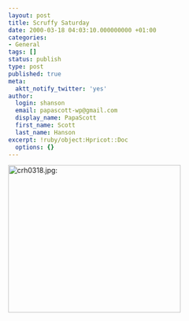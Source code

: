 ```yaml
---
layout: post
title: Scruffy Saturday
date: 2000-03-18 04:03:10.000000000 +01:00
categories:
- General
tags: []
status: publish
type: post
published: true
meta:
  aktt_notify_twitter: 'yes'
author:
  login: shanson
  email: papascott-wp@gmail.com
  display_name: PapaScott
  first_name: Scott
  last_name: Hanson
excerpt: !ruby/object:Hpricot::Doc
  options: {}
---
```

<p><img src="https://www.papascott.de/wordpress/wp-content/uploads/2000/03/20000318004.jpg" height="300" width="350" border="0" alt="crh0318.jpg: " /></p>
